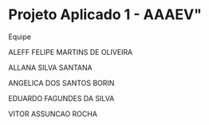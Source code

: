 # Projeto Aplicado 1 - AAAEV" 

Equipe

ALEFF FELIPE MARTINS DE OLIVEIRA

ALLANA SILVA SANTANA

ANGELICA DOS SANTOS BORIN

EDUARDO FAGUNDES DA SILVA 

VITOR ASSUNCAO ROCHA
